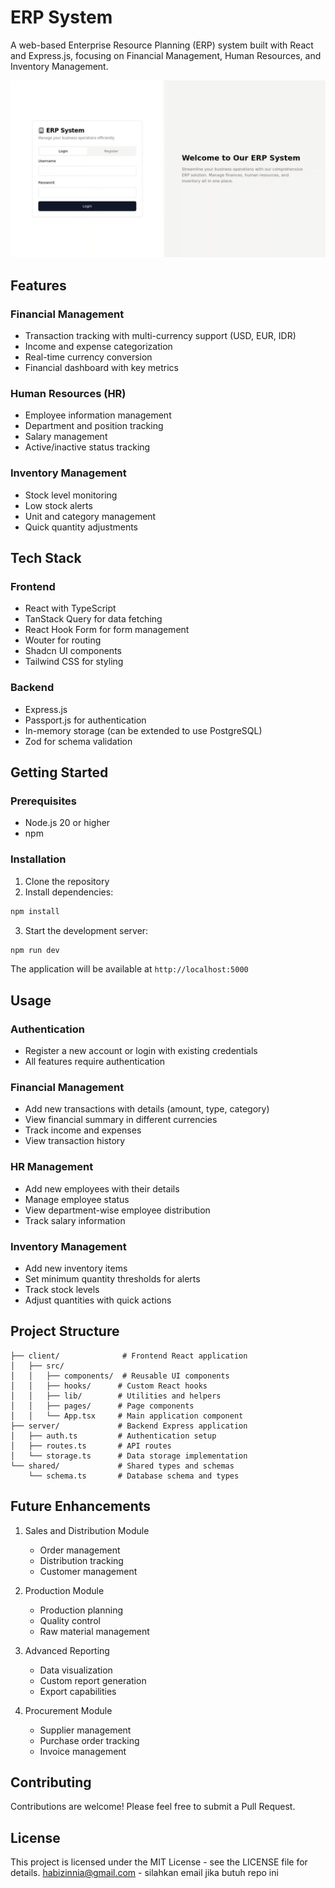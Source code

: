 # ERP System

A web-based Enterprise Resource Planning (ERP) system built with React and Express.js, focusing on Financial Management, Human Resources, and Inventory Management.

![Deskripsi Gambar](erp.png)

## Features

### Financial Management
- Transaction tracking with multi-currency support (USD, EUR, IDR)
- Income and expense categorization
- Real-time currency conversion
- Financial dashboard with key metrics

### Human Resources (HR)
- Employee information management
- Department and position tracking
- Salary management
- Active/inactive status tracking

### Inventory Management
- Stock level monitoring
- Low stock alerts
- Unit and category management
- Quick quantity adjustments

## Tech Stack

### Frontend
- React with TypeScript
- TanStack Query for data fetching
- React Hook Form for form management
- Wouter for routing
- Shadcn UI components
- Tailwind CSS for styling

### Backend
- Express.js
- Passport.js for authentication
- In-memory storage (can be extended to use PostgreSQL)
- Zod for schema validation

## Getting Started

### Prerequisites
- Node.js 20 or higher
- npm

### Installation

1. Clone the repository
2. Install dependencies:
```bash
npm install
```

3. Start the development server:
```bash
npm run dev
```

The application will be available at `http://localhost:5000`

## Usage

### Authentication
- Register a new account or login with existing credentials
- All features require authentication

### Financial Management
- Add new transactions with details (amount, type, category)
- View financial summary in different currencies
- Track income and expenses
- View transaction history

### HR Management
- Add new employees with their details
- Manage employee status
- View department-wise employee distribution
- Track salary information

### Inventory Management
- Add new inventory items
- Set minimum quantity thresholds for alerts
- Track stock levels
- Adjust quantities with quick actions

## Project Structure

```
├── client/              # Frontend React application
│   ├── src/
│   │   ├── components/  # Reusable UI components
│   │   ├── hooks/      # Custom React hooks
│   │   ├── lib/        # Utilities and helpers
│   │   ├── pages/      # Page components
│   │   └── App.tsx     # Main application component
├── server/             # Backend Express application
│   ├── auth.ts         # Authentication setup
│   ├── routes.ts       # API routes
│   └── storage.ts      # Data storage implementation
└── shared/             # Shared types and schemas
    └── schema.ts       # Database schema and types
```

## Future Enhancements

1. Sales and Distribution Module
   - Order management
   - Distribution tracking
   - Customer management

2. Production Module
   - Production planning
   - Quality control
   - Raw material management

3. Advanced Reporting
   - Data visualization
   - Custom report generation
   - Export capabilities

4. Procurement Module
   - Supplier management
   - Purchase order tracking
   - Invoice management

## Contributing

Contributions are welcome! Please feel free to submit a Pull Request.

## License

This project is licensed under the MIT License - see the LICENSE file for details.
habizinnia@gmail.com - silahkan email jika butuh repo ini